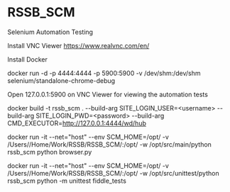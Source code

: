 # RSSB_SCM
Selenium Automation Testing

Install VNC Viewer https://www.realvnc.com/en/

Install Docker

docker run -d -p 4444:4444 -p 5900:5900 -v /dev/shm:/dev/shm selenium/standalone-chrome-debug

Open 127.0.0.1:5900 on VNC Viewer for viewing the automation tests

docker build -t rssb_scm . --build-arg SITE_LOGIN_USER=&lt;username&gt; --build-arg SITE_LOGIN_PWD=&lt;password&gt; --build-arg CMD_EXECUTOR=http://127.0.0.1:4444/wd/hub

docker run -it --net="host" --env SCM_HOME=/opt/ -v /Users/<username>/Home/Work/RSSB/RSSB_SCM/:/opt/ -w /opt/src/main/python rssb_scm python browser.py

docker run -it --net="host" --env SCM_HOME=/opt/ -v /Users/<username>/Home/Work/RSSB/RSSB_SCM/:/opt/ -w /opt/src/unittest/python rssb_scm python -m unittest fiddle_tests
